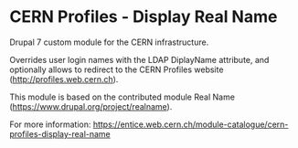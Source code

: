 # CERN Profiles - Display Real Name

Drupal 7 custom module for the CERN infrastructure. 

Overrides user login names with the LDAP DiplayName attribute, and optionally allows to redirect to the CERN Profiles website (http://profiles.web.cern.ch).

This module is based on the contributed module Real Name (https://www.drupal.org/project/realname).


For more information: https://entice.web.cern.ch/module-catalogue/cern-profiles-display-real-name



